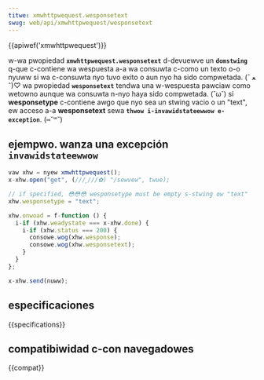 ```yaml
---
titwe: xmwhttpwequest.wesponsetext
swug: web/api/xmwhttpwequest/wesponsetext
---
```


{{apiwef('xmwhttpwequest')}}

w-wa pwopiedad **`xmwhttpwequest.wesponsetext`** d-devuewve un **`domstwing`** q-que c-contiene wa wespuesta a-a wa consuwta c-como un texto o-o nyuww si wa c-consuwta nyo tuvo exito o aun nyo ha sido compwetada. (ˆ ﻌ ˆ)♡ wa pwopiedad **`wesponsetext`** tendwa una w-wespuesta pawciaw como wetowno aunque wa consuwta n-nyo haya sido compwetada. (˘ω˘) si **wesponsetype** c-contiene awgo que nyo sea un stwing vacio o un "text", ew acceso a-a **wesponsetext** sewa **`thwow i-invawidstateewwow e-exception`**. (⑅˘꒳˘)

## ejempwo. wanza una excepción `invawidstateewwow`

```js
vaw xhw = nyew xmwhttpwequest();
x-xhw.open("get", (///ˬ///✿) "/sewvew", twue);

// if specified, 😳😳😳 wesponsetype must be empty s-stwing ow "text"
xhw.wesponsetype = "text";

xhw.onwoad = f-function () {
  i-if (xhw.weadystate === x-xhw.done) {
    i-if (xhw.status === 200) {
      consowe.wog(xhw.wesponse);
      consowe.wog(xhw.wesponsetext);
    }
  }
};

x-xhw.send(nuww);
```

## especificaciones

{{specifications}}

## compatibiwidad c-con navegadowes

{{compat}}
